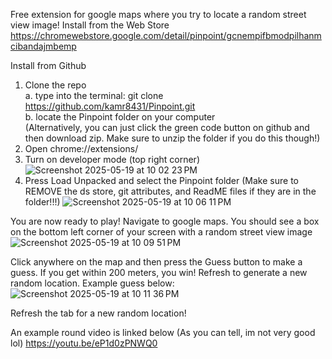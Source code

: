 Free extension for google maps where you try to locate a random street view image!
Install from the Web Store
https://chromewebstore.google.com/detail/pinpoint/gcnempifbmodpilhanmcibandajmbemp 

Install from Github
1. Clone the repo                                  
   a. type into the terminal: git clone https://github.com/kamr8431/Pinpoint.git                                          
   b. locate the Pinpoint folder on your computer                                       
   (Alternatively, you can just click the green code button on github and then download zip. Make sure to unzip the folder if you do this though!)
3. Open chrome://extensions/
4. Turn on developer mode (top right corner)
![Screenshot 2025-05-19 at 10 02 23 PM](https://github.com/user-attachments/assets/15f95e35-f84b-4494-940b-601b93cf0a69)
5. Press Load Unpacked and select the Pinpoint folder (Make sure to REMOVE the ds store, git attributes, and ReadME files if they are in the folder!!!)
![Screenshot 2025-05-19 at 10 06 11 PM](https://github.com/user-attachments/assets/11e0ff7c-4ce2-4946-852f-22df837ca06e)

You are now ready to play! Navigate to google maps. You should see a box on the bottom left corner of your screen with a random street view image
![Screenshot 2025-05-19 at 10 09 51 PM](https://github.com/user-attachments/assets/d5e70d28-7687-44b1-a714-fc4fd7b4aae4)

Click anywhere on the map and then press the Guess button to make a guess. If you get within 200 meters, you win! Refresh to generate a new random location. Example guess below:
![Screenshot 2025-05-19 at 10 11 36 PM](https://github.com/user-attachments/assets/61b604a1-0340-4fab-859c-29ddf648063d)

Refresh the tab for a new random location!

An example round video is linked below (As you can tell, im not very good lol)
https://youtu.be/eP1d0zPNWQ0
